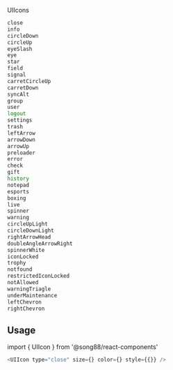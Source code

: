UIIcons
``` bash
close
info
circleDown
circleUp
eyeSlash
eye
star
field
signal
carretCircleUp
carretDown
syncAlt
group
user
logout
settings
trash
leftArrow
arrowDown
arrowUp
preloader
error
check
gift
history
notepad
esports
boxing
live
spinner
warning
circleUpLight
circleDownLight
rightArrowHead
doubleAngleArrowRight
spinnerWhite
iconLocked
trophy
notfound
restrictedIconLocked
notAllowed
warningTriagle
underMaintenance
leftChevron
rightChevron
```

## Usage
import { UIIcon } from '@song88/react-components'
```js
<UIIcon type="close" size={} color={} style={{}} />
```
